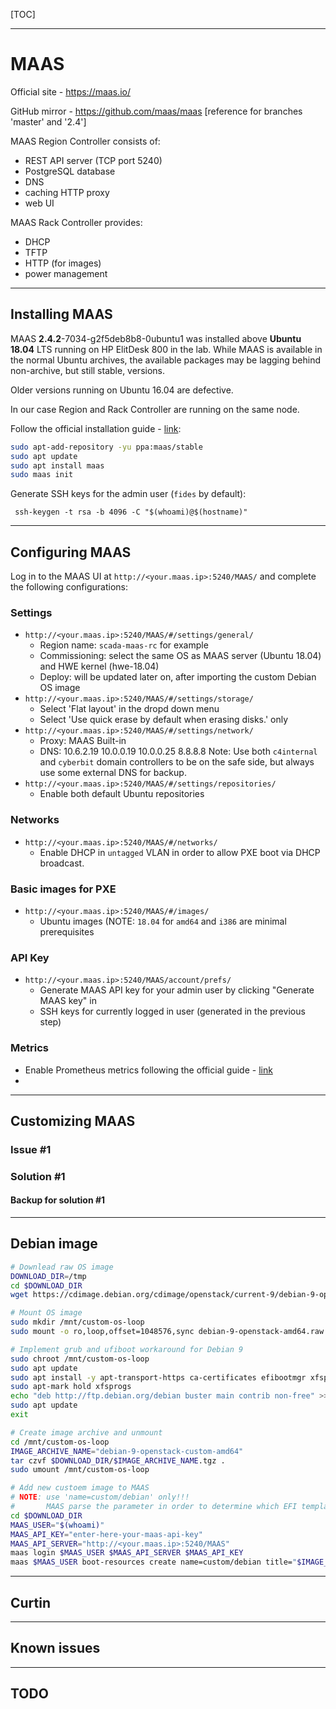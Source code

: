 [TOC]

------

# MAAS

Official site - https://maas.io/

GitHub mirror - https://github.com/maas/maas [reference for branches 'master' and '2.4']

MAAS Region Controller consists of:

- REST API server (TCP port 5240)
- PostgreSQL database
- DNS
- caching HTTP proxy
- web UI

MAAS Rack Controller provides:

- DHCP
- TFTP
- HTTP (for images)
- power management





------

## Installing MAAS

MAAS **2.4.2**-7034-g2f5deb8b8-0ubuntu1 was installed above **Ubuntu 18.04** LTS running on HP ElitDesk 800  in the lab. While MAAS is available in the normal Ubuntu archives, the available  packages may be lagging behind non-archive, but still stable, versions. 

Older versions running on Ubuntu 16.04 are defective. 

In our case Region and Rack Controller are running on the same node.

Follow the official installation guide - [link](https://maas.io/install):

``````bash
sudo apt-add-repository -yu ppa:maas/stable
sudo apt update
sudo apt install maas
sudo maas init
``````



Generate SSH keys for the admin user (`fides` by default):

``````
 ssh-keygen -t rsa -b 4096 -C "$(whoami)@$(hostname)"
``````





------

## Configuring MAAS

Log in to the MAAS UI at `http://<your.maas.ip>:5240/MAAS/`  and complete the following configurations:

### Settings

- `http://<your.maas.ip>:5240/MAAS/#/settings/general/`
  - Region name: `scada-maas-rc`  for example
  - Commissioning: select the same OS as MAAS server (Ubuntu 18.04) and HWE kernel (hwe-18.04)
  - Deploy: will be updated later on, after importing the custom Debian OS image
- `http://<your.maas.ip>:5240/MAAS/#/settings/storage/`
  - Select 'Flat layout' in the dropd down menu
  - Select 'Use quick erase by default when erasing disks.' only
- `http://<your.maas.ip>:5240/MAAS/#/settings/network/`
  - Proxy:  MAAS Built-in 
  - DNS: 10.6.2.19 10.0.0.19 10.0.0.25 8.8.8.8
    Note: Use both `c4internal` and `cyberbit` domain controllers to be on the safe side, but always use some external DNS for backup.
- `http://<your.maas.ip>:5240/MAAS/#/settings/repositories/`
  - Enable both default Ubuntu repositories

### Networks

* `http://<your.maas.ip>:5240/MAAS/#/networks/`
  * Enable DHCP in `untagged` VLAN in order to allow PXE boot via DHCP broadcast. 

### Basic images for PXE

- `http://<your.maas.ip>:5240/MAAS/#/images/`
  - Ubuntu images (NOTE: `18.04` for `amd64` and `i386` are minimal prerequisites

### API Key

* `http://<your.maas.ip>:5240/MAAS/account/prefs/`  
  * Generate MAAS API key for your admin user by clicking "Generate MAAS key" in 
  * SSH keys for currently logged in user (generated in the previous step)

### Metrics

* Enable Prometheus metrics following the official guide - [link](https://maas.io/docs/prometheus-metrics)
* 





------

## Customizing MAAS

### Issue #1

### Solution #1

#### Backup for solution #1







------

## Debian image

``````bash
# Downlead raw OS image
DOWNLOAD_DIR=/tmp
cd $DOWNLOAD_DIR
wget https://cdimage.debian.org/cdimage/openstack/current-9/debian-9-openstack-amd64.raw

# Mount OS image
sudo mkdir /mnt/custom-os-loop
sudo mount -o ro,loop,offset=1048576,sync debian-9-openstack-amd64.raw

# Implement grub and ufiboot workaround for Debian 9
sudo chroot /mnt/custom-os-loop
sudo apt update
sudo apt install -y apt-transport-https ca-certificates efibootmgr xfsprogs
sudo apt-mark hold xfsprogs
echo "deb http://ftp.debian.org/debian buster main contrib non-free" >> /etc/apt/sources.list
sudo apt update
exit

# Create image archive and unmount
cd /mnt/custom-os-loop
IMAGE_ARCHIVE_NAME="debian-9-openstack-custom-amd64"
tar czvf $DOWNLOAD_DIR/$IMAGE_ARCHIVE_NAME.tgz .
sudo umount /mnt/custom-os-loop

# Add new custoem image to MAAS
# NOTE: use 'name=custom/debian' only!!! 
#       MAAS parse the parameter in order to determine which EFI template to use.
cd $DOWNLOAD_DIR
MAAS_USER="$(whoami)"
MAAS_API_KEY="enter-here-your-maas-api-key"
MAAS_API_SERVER="http://<your.maas.ip>:5240/MAAS"
maas login $MAAS_USER $MAAS_API_SERVER $MAAS_API_KEY
maas $MAAS_USER boot-resources create name=custom/debian title="$IMAGE_ARCHIVE_NAME" architecture=amd64/generic content@=$DOWNLOAD_DIR/$IMAGE_ARCHIVE_NAME.tgz
``````





------

## Curtin 







------

## Known issues





------

## TODO